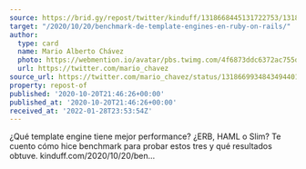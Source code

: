 ```yaml
---
source: https://brid.gy/repost/twitter/kinduff/1318668445131722753/1318669934843494401
target: "/2020/10/20/benchmark-de-template-engines-en-ruby-on-rails/"
author:
  type: card
  name: Mario Alberto Chávez
  photo: https://webmention.io/avatar/pbs.twimg.com/4f6873ddc6372ac755dd2405b8e5017730c6279f1ed3696b59d4072e0109debd.jpg
  url: https://twitter.com/mario_chavez
source_url: https://twitter.com/mario_chavez/status/1318669934843494401
property: repost-of
published: '2020-10-20T21:46:26+00:00'
published_at: '2020-10-20T21:46:26+00:00'
received_at: '2022-01-28T23:53:54Z'
---
```


¿Qué template engine tiene mejor performance? ¿ERB, HAML o Slim? Te cuento cómo hice benchmark para probar estos tres y qué resultados obtuve.
kinduff.com/2020/10/20/ben…